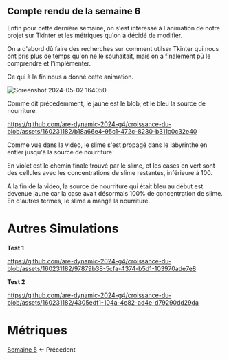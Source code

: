 ## Compte rendu de la semaine 6

Enfin pour cette dernière semaine, on s'est intéressé à l'animation de notre projet sur Tkinter et les métriques qu'on a décidé de modifier.

On a d'abord dû faire des recherches sur comment utilser Tkinter qui nous ont pris plus de temps qu'on ne le souhaitait, mais on a finalement pû le comprendre et l'implémenter.

Ce qui à la fin nous a donné cette animation.

![Screenshot 2024-05-02 164050](https://github.com/are-dynamic-2024-g4/croissance-du-blob/assets/160231182/b9d07973-d6cb-4be5-8e80-2d935aeda069)


Comme dit précedemment, le jaune est le blob, et le bleu la source de nourriture.


https://github.com/are-dynamic-2024-g4/croissance-du-blob/assets/160231182/b18a66e4-95c1-472c-8230-b311c0c32e40


Comme vue dans la video, le slime s'est propagé dans le labyrinthe en entier jusqu'à la source de nourriture.

En violet est le chemin finale trouvé par le slime, et les cases en vert sont des cellules avec les concentrations de slime restantes, inférieure à 100.

A la fin de la video, la source de nourriture qui était bleu au début est devenue jaune car la case avait désormais 100% de concentration de slime. En d'autres termes, le slime a mangé la nourriture.

# Autres Simulations

**Test 1**

https://github.com/are-dynamic-2024-g4/croissance-du-blob/assets/160231182/97879b38-5cfa-4374-b5d1-103970ade7e8


**Test 2**

https://github.com/are-dynamic-2024-g4/croissance-du-blob/assets/160231182/4305edf1-104a-4e82-ad4e-d79290dd29da



# Métriques


[Semaine 5](https://are-dynamic-2024-g4.github.io/croissance-du-blob/semaine5) <- Précedent
